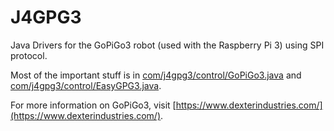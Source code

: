 J4GPG3
======

Java Drivers for the GoPiGo3 robot (used with the Raspberry Pi 3) using SPI protocol.


Most of the important stuff is in [com/j4gpg3/control/GoPiGo3.java](https://github.com/GautamV/J4GPG3/blob/master/com/j4gpg3/control/GoPiGo3.java) and [com/j4gpg3/control/EasyGPG3.java](https://github.com/GautamV/J4GPG3/blob/master/com/j4gpg3/control/EasyGPG3.java). 

For more information on GoPiGo3, visit [https://www.dexterindustries.com/](https://www.dexterindustries.com/).
